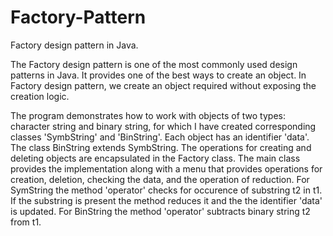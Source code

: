 # Factory-Pattern
Factory design pattern in Java.

The Factory design pattern is one of the most commonly used design patterns in Java. It provides one of the best ways to create an object. In Factory design pattern, we create an object required without exposing the creation logic.

The program demonstrates how to work with objects of two types: character string and binary string, for which I have created corresponding classes 'SymbString' and 'BinString'. Each object has an identifier 'data'. The class BinString extends SymbString. The operations for creating and deleting objects are encapsulated in the Factory class. The main class provides the implementation along with a menu that provides operations for creation, deletion, checking the data, and the operation of reduction.
For SymString the method 'operator' checks for occurence of substring t2 in t1. If the substring is present the method reduces it and the the identifier 'data' is updated. For BinString the method 'operator' subtracts binary string t2 from t1.
